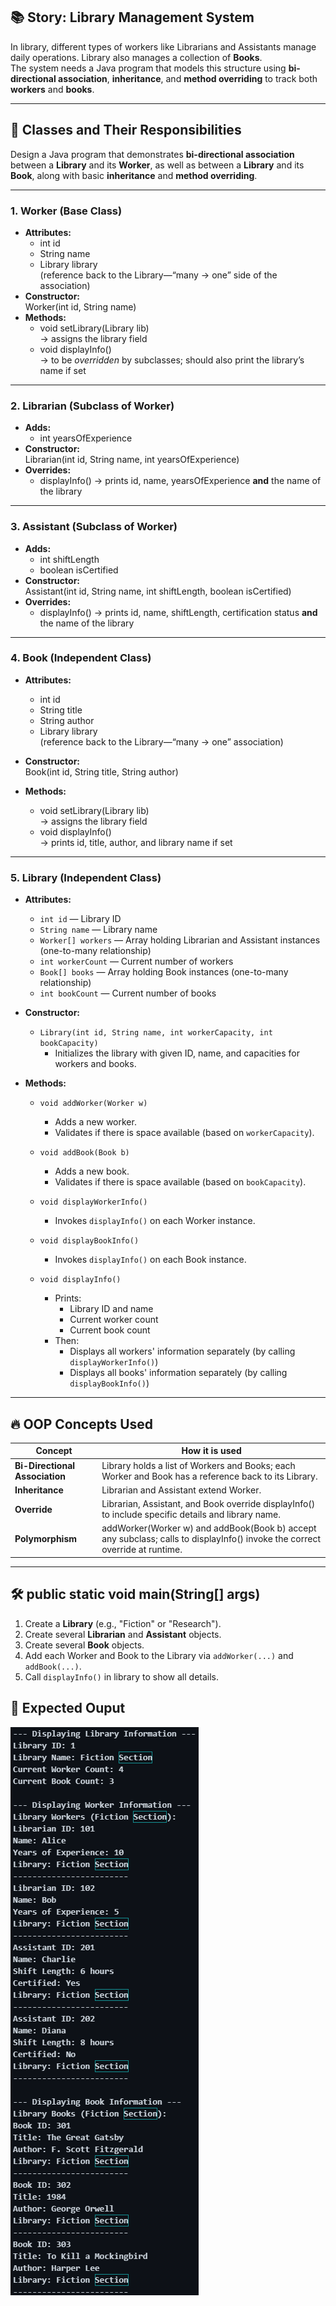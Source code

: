 ## 📚 Story: Library Management System

In library, different types of workers like Librarians and Assistants manage daily operations. Library also manages a collection of **Books**.  
The system needs a Java program that models this structure using **bi-directional association**, **inheritance**, and **method overriding** to track both **workers** and **books**.

---

## 🎯 Classes and Their Responsibilities

Design a Java program that demonstrates **bi-directional association** between a **Library** and its **Worker**, as well as between a **Library** and its **Book**, along with basic **inheritance** and **method overriding**.

---

### 1. Worker (Base Class)
- **Attributes:**
  - int id
  - String name
  - Library library  
    (reference back to the Library—“many → one” side of the association)
- **Constructor:**  
  Worker(int id, String name)
- **Methods:**
  - void setLibrary(Library lib)  
    → assigns the library field
  - void displayInfo()  
    → to be *overridden* by subclasses; should also print the library’s name if set

---

### 2. Librarian (Subclass of Worker)
- **Adds:**
  - int yearsOfExperience
- **Constructor:**  
  Librarian(int id, String name, int yearsOfExperience)
- **Overrides:**
  - displayInfo() → prints id, name, yearsOfExperience **and** the name of the library

---

### 3. Assistant (Subclass of Worker)
- **Adds:**
  - int shiftLength
  - boolean isCertified
- **Constructor:**  
  Assistant(int id, String name, int shiftLength, boolean isCertified)
- **Overrides:**
  - displayInfo() → prints id, name, shiftLength, certification status **and** the name of the library

---

### 4. Book (Independent Class)
- **Attributes:**
  - int id
  - String title
  - String author
  - Library library  
    (reference back to the Library—“many → one” association)

- **Constructor:**  
  Book(int id, String title, String author)

- **Methods:**
  - void setLibrary(Library lib)  
    → assigns the library field
  - void displayInfo()  
    → prints id, title, author, and library name if set

---

### 5. Library (Independent Class)

- **Attributes:**
  - `int id` — Library ID
  - `String name` — Library name
  - `Worker[] workers` — Array holding Librarian and Assistant instances (one-to-many relationship)
  - `int workerCount` — Current number of workers
  - `Book[] books` — Array holding Book instances (one-to-many relationship)
  - `int bookCount` — Current number of books

- **Constructor:**
  - `Library(int id, String name, int workerCapacity, int bookCapacity)`
    - Initializes the library with given ID, name, and capacities for workers and books.

- **Methods:**
  - `void addWorker(Worker w)`
    - Adds a new worker.
    - Validates if there is space available (based on `workerCapacity`).
  
  - `void addBook(Book b)`
    - Adds a new book.
    - Validates if there is space available (based on `bookCapacity`).

  - `void displayWorkerInfo()`
    - Invokes `displayInfo()` on each Worker instance.

  - `void displayBookInfo()`
    - Invokes `displayInfo()` on each Book instance.

  - `void displayInfo()`
    - Prints:
      - Library ID and name
      - Current worker count
      - Current book count
    - Then:
      - Displays all workers' information separately (by calling `displayWorkerInfo()`)
      - Displays all books' information separately (by calling `displayBookInfo()`)


---

## 🔥 OOP Concepts Used

| Concept                        | How it is used                                                                                                  |
|--------------------------------|------------------------------------------------------------------------------------------------------------------|
| **Bi-Directional Association** | Library holds a list of Workers and Books; each Worker and Book has a reference back to its Library.             |
| **Inheritance**                | Librarian and Assistant extend Worker.                                                                          |
| **Override**                   | Librarian, Assistant, and Book override displayInfo() to include specific details and library name.              |
| **Polymorphism**               | addWorker(Worker w) and addBook(Book b) accept any subclass; calls to displayInfo() invoke the correct override at runtime. |

---

## 🛠️ public static void main(String[] args)
1. Create a **Library** (e.g., "Fiction" or "Research").
2. Create several **Librarian** and **Assistant** objects.
3. Create several **Book** objects.
4. Add each Worker and Book to the Library via `addWorker(...)` and `addBook(...)`.
5. Call `displayInfo()` in library to show all details.

## 🌟 Expected Ouput

![Image](../Assets/ASS-BI-2.png)
